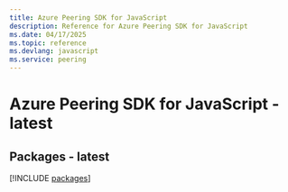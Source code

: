```yaml
---
title: Azure Peering SDK for JavaScript
description: Reference for Azure Peering SDK for JavaScript
ms.date: 04/17/2025
ms.topic: reference
ms.devlang: javascript
ms.service: peering
---
```

# Azure Peering SDK for JavaScript - latest
## Packages - latest
[!INCLUDE [packages](peering-index.md)]